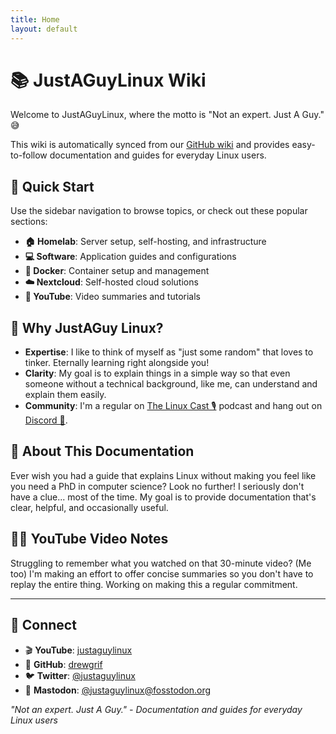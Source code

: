 ```yaml
---
title: Home
layout: default
---
```


# 📚 JustAGuyLinux Wiki

Welcome to JustAGuyLinux, where the motto is "Not an expert. Just A Guy." 😅 

This wiki is automatically synced from our [GitHub wiki](https://github.com/drewgrif/docs.justaguylinux.com/wiki) and provides easy-to-follow documentation and guides for everyday Linux users.

## 🚀 Quick Start

Use the sidebar navigation to browse topics, or check out these popular sections:

- **🏠 Homelab**: Server setup, self-hosting, and infrastructure
- **💻 Software**: Application guides and configurations  
- **🐳 Docker**: Container setup and management
- **☁️ Nextcloud**: Self-hosted cloud solutions
- **🎥 YouTube**: Video summaries and tutorials

## 🤔 Why JustAGuy Linux?

- **Expertise**: I like to think of myself as "just some random" that loves to tinker. Eternally learning right alongside you!
- **Clarity**: My goal is to explain things in a simple way so that even someone without a technical background, like me, can understand and explain them easily.
- **Community**: I'm a regular on [The Linux Cast 🎙️](https://thelinuxcast.org) podcast and hang out on [Discord 💬](https://discord.gg/C9je3KSrFA).

## 📜 About This Documentation

Ever wish you had a guide that explains Linux without making you feel like you need a PhD in computer science? Look no further! I seriously don't have a clue... most of the time. My goal is to provide documentation that's clear, helpful, and occasionally useful.

## 🎥📝 YouTube Video Notes

Struggling to remember what you watched on that 30-minute video? (Me too) I'm making an effort to offer concise summaries so you don't have to replay the entire thing. Working on making this a regular commitment.

---

## 🔗 Connect

- 🎬 **YouTube**: [justaguylinux](https://youtube.com/justaguylinux)
- 🐙 **GitHub**: [drewgrif](https://github.com/drewgrif)  
- 🐦 **Twitter**: [@justaguylinux](https://twitter.com/justaguylinux)
- 🐘 **Mastodon**: [@justaguylinux@fosstodon.org](https://fosstodon.org/@justaguylinux)

*"Not an expert. Just A Guy." - Documentation and guides for everyday Linux users*